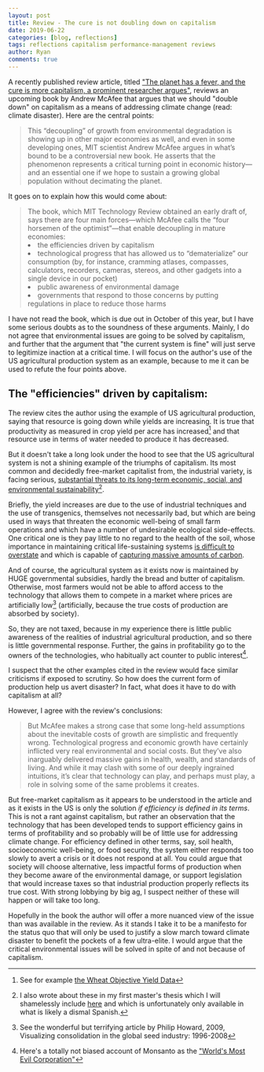 ```yaml
---
layout: post
title: Review - The cure is not doubling down on capitalism
date: 2019-06-22
categories: [blog, reflections]
tags: reflections capitalism performance-management reviews
author: Ryan
comments: true
---
```



A recently published review article, titled  ["The planet has a fever, and the cure is more capitalism, a prominent researcher argues"](https://www.technologyreview.com/s/613845/the-planet-has-a-fever-and-the-cure-is-more-capitalism-a-prominent-economist-argues/?utm_campaign=site_visitor.unpaid.engagement&utm_source=facebook&utm_medium=tr_social&fbclid=IwAR0402aBdkp0X5BHAlfsBiVLTxJuVYQWWmtA2i9mqfyh1_pD0VeTElf02Ps), reviews an upcoming book by Andrew McAfee that argues that we should "double down" on capitalism as a means of addressing climate change (read: climate disaster). Here are the central points:

<blockquote> This “decoupling” of growth from environmental degradation is showing up in other major economies as well, and even in some developing ones, MIT scientist Andrew McAfee argues in what’s bound to be a controversial new book. He asserts that the phenomenon represents a critical turning point in economic history—and an essential one if we hope to sustain a growing global population without decimating the planet.</blockquote>

It goes on to explain how this would come about:
<blockquote>
The book, which MIT Technology Review obtained an early draft of, says there are four main forces—which McAfee calls the “four horsemen of the optimist”—that enable decoupling in mature economies:
<li>the efficiencies driven by capitalism</li>
<li>technological progress that has allowed us to “dematerialize” our consumption (by, for instance, cramming atlases, compasses, calculators, recorders, cameras, stereos, and other gadgets into a single device in our pocket)</li>
<li>public awareness of environmental damage</li>
<li>governments that respond to those concerns by putting regulations in place to reduce those harms</li>
</blockquote>

I have not read the book, which is due out in October of this year, but I have some serious doubts as to the soundness of these arguments. Mainly, I do not agree that environmental issues are going to be solved by capitalism, and further that the argument that "the current system is fine" will just serve to legitimize inaction at a critical time. I will focus on the author's use of the US agricultural production system as an example, because to me it can be used to refute the four points above.


## The "efficiencies" driven by capitalism:
The review cites the author using the example of US agricultural production, saying that resource is going down while yields are increasing. It is true that productivity as measured in crop yield per acre has increased[^fn1] and that resource use in terms of water needed to produce it has decreased.

But it doesn't take a long look under the hood to see that the US agricultural system is not a shining example of the triumphs of capitalism. Its most common and decidedly free-market capitalist from, the industrial variety, is facing serious, [substantial threats to its long-term economic, social, and environmental sustainability](https://www.ucsusa.org/food_and_agriculture/our-failing-food-system/industrial-agriculture/hidden-costs-of-industrial.html)[^fn2].

Briefly, the yield increases are due to the use of industrial techniques and the use of transgenics, themselves not necessarily bad, but which are being used in ways that threaten the economic well-being of small farm operations and which have a number of undesirable ecological side-effects. One critical one is they pay little to no regard to the health of the soil, whose importance in maintaining critical life-sustaining systems [is difficult to overstate](http://www.fao.org/soils-2015/news/news-detail/en/c/277682/) and which is capable of [capturing massive amounts of carbon](https://www.reuters.com/article/us-climatechange-agriculture-soil/better-soil-could-trap-as-mush-planet-warming-carbon-as-transport-produces-study-idUSKBN1DE2DB).

And of course, the agricultural system as it exists now is maintained by HUGE governmental subsidies, hardly the bread and butter of capitalism.
Otherwise, most farmers would not be able to afford access to the technology that allows them to compete in a market where prices are artificially low[^fn3] (artificially, because the true costs of production are absorbed by society).

So, they are not taxed, because in my experience there is little public awareness of the realities of industrial agricultural production, and so there is little governmental response. Further, the gains in profitability go to the owners of the technologies, who habitually act counter to public interest[^fn4].

I suspect that the other examples cited in the review would face similar criticisms if exposed to scrutiny. So how does the current form of production help us avert disaster? In fact, what does it have to do with capitalism at all?


However, I agree with the review's conclusions:

<blockquote>
But McAfee makes a strong case that some long-held assumptions about the inevitable costs of growth are simplistic and frequently wrong. Technological progress and economic growth have certainly inflicted very real environmental and social costs. But they’ve also inarguably delivered massive gains in health, wealth, and standards of living.
And while it may clash with some of our deeply ingrained intuitions, it’s clear that technology can play, and perhaps must play, a role in solving some of the same problems it creates.</blockquote>

But free-market capitalism as it appears to be understood in the article and as it exists in the US is only the solution *if efficiency is defined in its terms*. This is not a rant against capitalism, but rather an observation that the technology that has been developed tends to support efficiency gains in terms of profitability and so probably will be of little use for addressing climate change. For efficiency defined in other terms, say, soil health, socioeconomic well-being, or food security, the system either responds too slowly to avert a crisis or it does not respond at all. You could argue that society will choose alternative, less impactful forms of production when they become aware of the environmental damage, or support legislation that would increase taxes so that industrial production properly reflects its true cost. With strong lobbying by big ag, I suspect neither of these will happen or will take too long.

Hopefully in the book the author will offer a more nuanced view of the issue than was available in the review. As it stands I take it to be a manifesto for the status quo that will only be used to justify a slow march toward climate disaster to benefit the pockets of a few ultra-elite. I would argue that the critical environmental issues will be solved in spite of and not because of capitalism.

[^fn1]: See for example [the Wheat Objective Yield Data](https://downloads.usda.library.cornell.edu/usda-esmis/files/3484zg89w/1831cn898/gq67jv01q/WheatObjYld-05-30-2008.pdf)
[^fn2]: I also wrote about these in my first master's thesis which I will shamelessly include <a href="/assets/pdf/mastersthesis1.pdf">here</a> and which is unfortunately only available in what is likely a dismal Spanish.  
[^fn3]: See the wonderful but terrifying article by Philip Howard, 2009, Visualizing consolidation in the global seed industry: 1996-2008
[^fn4]: Here's a totally not biased account of Monsanto as the ["World's Most Evil Corporation"](https://www.globalresearch.ca/the-complete-history-of-monsanto-the-worlds-most-evil-corporation/5387964)
